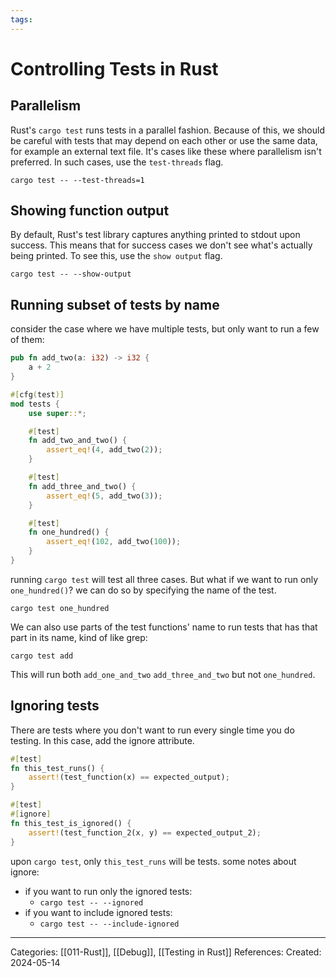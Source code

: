 ```yaml
---
tags:
---
```

# Controlling Tests in Rust

## Parallelism
Rust's ```cargo test``` runs tests in a parallel fashion. Because of this, we should be careful with tests that may depend on each other or use the same data, for example an external text file. It's cases like these where parallelism isn't preferred. In such cases, use the ```test-threads``` flag.
```
cargo test -- --test-threads=1
```

## Showing function output
By default, Rust's test library captures anything printed to stdout upon success. This means that for success cases we don't see what's actually being printed. To see this, use the ```show output``` flag.
```
cargo test -- --show-output
```

## Running subset of tests by name
consider the case where we have multiple tests, but only want to run a few of them:
``` rust
pub fn add_two(a: i32) -> i32 {
    a + 2
}

#[cfg(test)]
mod tests {
    use super::*;

    #[test]
    fn add_two_and_two() {
        assert_eq!(4, add_two(2));
    }

    #[test]
    fn add_three_and_two() {
        assert_eq!(5, add_two(3));
    }

    #[test]
    fn one_hundred() {
        assert_eq!(102, add_two(100));
    }
}
```

running ```cargo test``` will test all three cases. But what if we want to run only ```one_hundred()```? we can do so by specifying the name of the test.
```
cargo test one_hundred
```

We can also use parts of the test functions' name to run tests that has that part in its name, kind of like grep:
```
cargo test add
```

This will run both ```add_one_and_two``` ```add_three_and_two``` but not ```one_hundred```. 

## Ignoring tests
There are tests where you don't want to run every single time you do testing. In this case, add the ignore attribute.

``` rust
#[test]
fn this_test_runs() {
	assert!(test_function(x) == expected_output);
}

#[test]
#[ignore]
fn this_test_is_ignored() {
	assert!(test_function_2(x, y) == expected_output_2);
}
```
upon ```cargo test```, only ```this_test_runs``` will be tests. some notes about ignore:
- if you want to run only the ignored tests:
	- ```cargo test -- --ignored```
- if you want to include ignored tests:
	- ```cargo test -- --include-ignored```


---
Categories: [[011-Rust]], [[Debug]], [[Testing in Rust]] 
References:
Created: 2024-05-14
